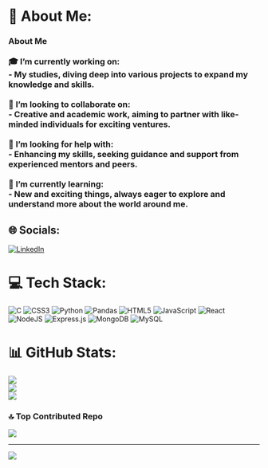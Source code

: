 # 💫 About Me:
### About Me<br><br>🎓 **I’m currently working on:** <br>- My studies, diving deep into various projects to expand my knowledge and skills.<br><br>👯 **I’m looking to collaborate on:** <br>- Creative and academic work, aiming to partner with like-minded individuals for exciting ventures.<br><br>🤝 **I’m looking for help with:** <br>- Enhancing my skills, seeking guidance and support from experienced mentors and peers.<br><br>🌱 **I’m currently learning:** <br>- New and exciting things, always eager to explore and understand more about the world around me.<br>


## 🌐 Socials:
[![LinkedIn](https://img.shields.io/badge/LinkedIn-%230077B5.svg?logo=linkedin&logoColor=white)](https://linkedin.com/in/https://www.linkedin.com/in/lohitha-kota-23099927b) 

# 💻 Tech Stack:
![C](https://img.shields.io/badge/c-%2300599C.svg?style=flat-square&logo=c&logoColor=white) ![CSS3](https://img.shields.io/badge/css3-%231572B6.svg?style=flat-square&logo=css3&logoColor=white) ![Python](https://img.shields.io/badge/python-3670A0?style=flat-square&logo=python&logoColor=ffdd54) ![Pandas](https://img.shields.io/badge/pandas-%23150458.svg?style=flat-square&logo=pandas&logoColor=white) ![HTML5](https://img.shields.io/badge/html5-%23E34F26.svg?style=flat-square&logo=html5&logoColor=white) ![JavaScript](https://img.shields.io/badge/javascript-%23323330.svg?style=flat-square&logo=javascript&logoColor=%23F7DF1E) ![React](https://img.shields.io/badge/react-%2320232a.svg?style=flat-square&logo=react&logoColor=%2361DAFB) ![NodeJS](https://img.shields.io/badge/node.js-6DA55F?style=flat-square&logo=node.js&logoColor=white) ![Express.js](https://img.shields.io/badge/express.js-%23404d59.svg?style=flat-square&logo=express&logoColor=%2361DAFB) ![MongoDB](https://img.shields.io/badge/MongoDB-%234ea94b.svg?style=flat-square&logo=mongodb&logoColor=white) ![MySQL](https://img.shields.io/badge/mysql-4479A1.svg?style=flat-square&logo=mysql&logoColor=white)
# 📊 GitHub Stats:
![](https://github-readme-stats.vercel.app/api?username=LohithaKota&theme=jolly&hide_border=false&include_all_commits=true&count_private=true)<br/>
![](https://github-readme-streak-stats.herokuapp.com/?user=LohithaKota&theme=jolly&hide_border=false)<br/>
![](https://github-readme-stats.vercel.app/api/top-langs/?username=LohithaKota&theme=jolly&hide_border=false&include_all_commits=true&count_private=true&layout=compact)

### 🔝 Top Contributed Repo
![](https://github-contributor-stats.vercel.app/api?username=LohithaKota&limit=5&theme=dark&combine_all_yearly_contributions=true)

---
[![](https://visitcount.itsvg.in/api?id=LohithaKota&label=Profile%20Views&icon=0&pretty=false)](https://visitcount.itsvg.in)

<!-- Proudly created with GPRM ( https://gprm.itsvg.in ) -->

